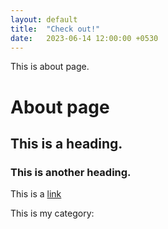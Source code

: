 ```yaml
---
layout: default
title:  "Check out!"
date:   2023-06-14 12:00:00 +0530
---
```

This is about page.

# About page

## This is a heading.

### This is another heading.

This is a [link](http://www.bineethk.github.io)

This is my category: 
